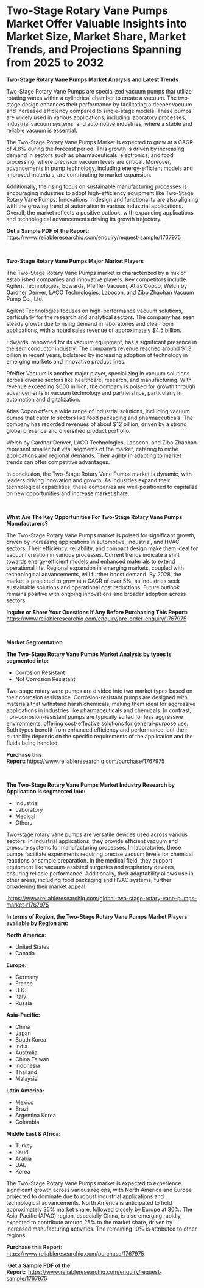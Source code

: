 <p><h1>Two-Stage Rotary Vane Pumps Market Offer Valuable Insights into Market Size, Market Share, Market Trends, and Projections Spanning from 2025 to 2032</h1></p><p><strong>Two-Stage Rotary Vane Pumps Market Analysis and Latest Trends</strong></p>
<p><p>Two-Stage Rotary Vane Pumps are specialized vacuum pumps that utilize rotating vanes within a cylindrical chamber to create a vacuum. The two-stage design enhances their performance by facilitating a deeper vacuum and increased efficiency compared to single-stage models. These pumps are widely used in various applications, including laboratory processes, industrial vacuum systems, and automotive industries, where a stable and reliable vacuum is essential.</p><p>The Two-Stage Rotary Vane Pumps Market is expected to grow at a CAGR of 4.8% during the forecast period. This growth is driven by increasing demand in sectors such as pharmaceuticals, electronics, and food processing, where precision vacuum levels are critical. Moreover, advancements in pump technology, including energy-efficient models and improved materials, are contributing to market expansion. </p><p>Additionally, the rising focus on sustainable manufacturing processes is encouraging industries to adopt high-efficiency equipment like Two-Stage Rotary Vane Pumps. Innovations in design and functionality are also aligning with the growing trend of automation in various industrial applications. Overall, the market reflects a positive outlook, with expanding applications and technological advancements driving its growth trajectory.</p></p>
<p><strong>Get a Sample PDF of the Report:&nbsp;</strong> <a href="https://www.reliableresearchiq.com/enquiry/request-sample/1767975?utm_campaign=2952&utm_medium=2&utm_source=Github&utm_content=ia&utm_term=16042025&utm_id=two-stage-rotary-vane-pumps">https://www.reliableresearchiq.com/enquiry/request-sample/1767975</a></p>
<p>&nbsp;</p>
<p><strong>Two-Stage Rotary Vane Pumps Major Market Players</strong></p>
<p><p>The Two-Stage Rotary Vane Pumps market is characterized by a mix of established companies and innovative players. Key competitors include Agilent Technologies, Edwards, Pfeiffer Vacuum, Atlas Copco, Welch by Gardner Denver, LACO Technologies, Labocon, and Zibo Zhaohan Vacuum Pump Co., Ltd. </p><p>Agilent Technologies focuses on high-performance vacuum solutions, particularly for the research and analytical sectors. The company has seen steady growth due to rising demand in laboratories and cleanroom applications, with a noted sales revenue of approximately $4.5 billion.</p><p>Edwards, renowned for its vacuum equipment, has a significant presence in the semiconductor industry. The company’s revenue reached around $1.3 billion in recent years, bolstered by increasing adoption of technology in emerging markets and innovative product lines.</p><p>Pfeiffer Vacuum is another major player, specializing in vacuum solutions across diverse sectors like healthcare, research, and manufacturing. With revenue exceeding $600 million, the company is poised for growth through advancements in vacuum technology and partnerships, particularly in automation and digitalization.</p><p>Atlas Copco offers a wide range of industrial solutions, including vacuum pumps that cater to sectors like food packaging and pharmaceuticals. The company has recorded revenues of about $12 billion, driven by a strong global presence and diversified product portfolio.</p><p>Welch by Gardner Denver, LACO Technologies, Labocon, and Zibo Zhaohan represent smaller but vital segments of the market, catering to niche applications and regional demands. Their agility in adapting to market trends can offer competitive advantages.</p><p>In conclusion, the Two-Stage Rotary Vane Pumps market is dynamic, with leaders driving innovation and growth. As industries expand their technological capabilities, these companies are well-positioned to capitalize on new opportunities and increase market share.</p></p>
<p>&nbsp;</p>
<p><strong>What Are The Key Opportunities For Two-Stage Rotary Vane Pumps Manufacturers?</strong></p>
<p><p>The Two-Stage Rotary Vane Pumps market is poised for significant growth, driven by increasing applications in automotive, industrial, and HVAC sectors. Their efficiency, reliability, and compact design make them ideal for vacuum creation in various processes. Current trends indicate a shift towards energy-efficient models and enhanced materials to extend operational life. Regional expansion in emerging markets, coupled with technological advancements, will further boost demand. By 2028, the market is projected to grow at a CAGR of over 5%, as industries seek sustainable solutions and operational cost reductions. Future outlook remains positive with ongoing innovations and broader adoption across sectors.</p></p>
<p><strong>Inquire or Share Your Questions If Any Before Purchasing This Report:</strong> <a href="https://www.reliableresearchiq.com/enquiry/pre-order-enquiry/1767975?utm_campaign=2952&utm_medium=2&utm_source=Github&utm_content=ia&utm_term=16042025&utm_id=two-stage-rotary-vane-pumps">https://www.reliableresearchiq.com/enquiry/pre-order-enquiry/1767975</a></p>
<p>&nbsp;</p>
<p><strong>Market Segmentation</strong></p>
<p><strong>The Two-Stage Rotary Vane Pumps Market Analysis by types is segmented into:</strong></p>
<p><ul><li>Corrosion Resistant</li><li>Not Corrosion Resistant</li></ul></p>
<p><p>Two-stage rotary vane pumps are divided into two market types based on their corrosion resistance. Corrosion-resistant pumps are designed with materials that withstand harsh chemicals, making them ideal for aggressive applications in industries like pharmaceuticals and chemicals. In contrast, non-corrosion-resistant pumps are typically suited for less aggressive environments, offering cost-effective solutions for general-purpose use. Both types benefit from enhanced efficiency and performance, but their suitability depends on the specific requirements of the application and the fluids being handled.</p></p>
<p><strong>Purchase this Report:&nbsp;</strong><a href="https://www.reliableresearchiq.com/purchase/1767975?utm_campaign=2952&utm_medium=2&utm_source=Github&utm_content=ia&utm_term=16042025&utm_id=two-stage-rotary-vane-pumps">https://www.reliableresearchiq.com/purchase/1767975</a></p>
<p>&nbsp;</p>
<p><strong>The Two-Stage Rotary Vane Pumps Market Industry Research by Application is segmented into:</strong></p>
<p><ul><li>Industrial</li><li>Laboratory</li><li>Medical</li><li>Others</li></ul></p>
<p><p>Two-stage rotary vane pumps are versatile devices used across various sectors. In industrial applications, they provide efficient vacuum and pressure systems for manufacturing processes. In laboratories, these pumps facilitate experiments requiring precise vacuum levels for chemical reactions or sample preparation. In the medical field, they support equipment like vacuum-assisted surgeries and respiratory devices, ensuring reliable performance. Additionally, their adaptability allows use in other areas, including food packaging and HVAC systems, further broadening their market appeal.</p></p>
<p><a href="https://www.reliableresearchiq.com/global-two-stage-rotary-vane-pumps-market-r1767975?utm_campaign=2952&utm_medium=2&utm_source=Github&utm_content=ia&utm_term=16042025&utm_id=two-stage-rotary-vane-pumps">&nbsp;https://www.reliableresearchiq.com/global-two-stage-rotary-vane-pumps-market-r1767975</a></p>
<p><strong>In terms of Region, the Two-Stage Rotary Vane Pumps Market Players available by Region are:</strong></p>
<p>
    <p> <strong> North America: </strong>
        <ul>
            <li>United States</li>
            <li>Canada</li>
        </ul>
        </p> 
    <p> <strong> Europe: </strong>
        <ul>
            <li>Germany</li>
            <li>France</li>
            <li>U.K.</li>
            <li>Italy</li>
            <li>Russia</li>
        </ul>
        </p> 
    <p> <strong> Asia-Pacific: </strong>
        <ul>
            <li>China</li>
            <li>Japan</li>
            <li>South Korea</li>
            <li>India</li>
            <li>Australia</li>
            <li>China Taiwan</li>
            <li>Indonesia</li>
            <li>Thailand</li>
            <li>Malaysia</li>
        </ul>
        </p> 
    <p> <strong> Latin America: </strong>
        <ul>
            <li>Mexico</li>
            <li>Brazil</li>
            <li>Argentina Korea</li>
            <li>Colombia</li>
        </ul>
        </p> 
    <p> <strong> Middle East & Africa: </strong>
        <ul>
            <li>Turkey</li>
            <li>Saudi</li>
            <li>Arabia</li>
            <li>UAE</li>
            <li>Korea</li>
        </ul>
    </p>
    </p>
<p><p>The Two-Stage Rotary Vane Pumps market is expected to experience significant growth across various regions, with North America and Europe projected to dominate due to robust industrial applications and technological advancements. North America is anticipated to hold approximately 35% market share, followed closely by Europe at 30%. The Asia-Pacific (APAC) region, especially China, is also emerging rapidly, expected to contribute around 25% to the market share, driven by increased manufacturing activities. The remaining 10% is attributed to other regions.</p></p>
<p><strong>Purchase this Report: </strong><a href="https://www.reliableresearchiq.com/purchase/1767975?utm_campaign=2952&utm_medium=2&utm_source=Github&utm_content=ia&utm_term=16042025&utm_id=two-stage-rotary-vane-pumps">https://www.reliableresearchiq.com/purchase/1767975</a></p>
<p>&nbsp;<strong>Get a Sample PDF of the Report:&nbsp;&nbsp;</strong><a href="https://www.reliableresearchiq.com/enquiry/request-sample/1767975?utm_campaign=2952&utm_medium=2&utm_source=Github&utm_content=ia&utm_term=16042025&utm_id=two-stage-rotary-vane-pumps">https://www.reliableresearchiq.com/enquiry/request-sample/1767975</a></p>
<p><strong></strong></p>
<p><p></p><p></p><p></p></p>